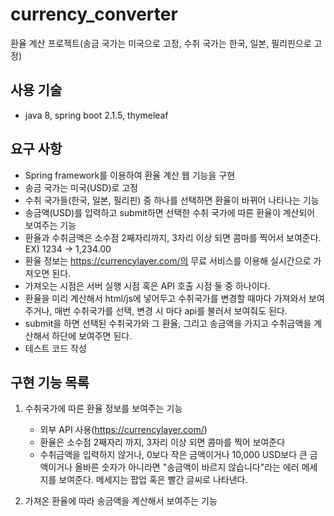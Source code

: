 # currency_converter
환율 계산 프로젝트(송금 국가는 미국으로 고정, 수취 국가는 한국, 일본, 필리핀으로 고정)

## 사용 기술
- java 8, spring boot 2.1.5, thymeleaf

## 요구 사항
- Spring framework를 이용하여 환율 계산 웹 기능을 구현
- 송금 국가는 미국(USD)로 고정
- 수취 국가들(한국, 일본, 필리핀) 중 하나를 선택하면 환율이 바뀌어 나타나는 기능
- 송금액(USD)를 입력하고 submit하면 선택한 수취 국가에 따른 환율이 계산되어 보여주는 기능
- 환율과 수취금액은 소수점 2째자리까지, 3자리 이상 되면 콤마를 찍어서 보여준다. EX) 1234 -> 1,234.00
- 환율 정보는 https://currencylayer.com/의 무료 서비스를 이용해 실시간으로 가져오면 된다. 
- 가져오는 시점은 서버 실행 시점 혹은 API 호출 시점 둘 중 하나이다.
- 환율을 미리 계산해서 html/js에 넣어두고 수취국가를 변경할 때마다 가져와서 보여주거나, 매번 수취국가를 선택, 변경 시 마다 api를 불러서 보여줘도 된다.
- submit을 하면 선택된 수취국가와 그 환율, 그리고 송금액을 가지고 수취금액을 계산해서 하단에 보여주면 된다. 
- 테스트 코드 작성

## 구현 기능 목록
1. 수취국가에 따른 환율 정보를 보여주는 기능
	- 외부 API 사용(https://currencylayer.com/)
	- 환율은 소수점 2째자리 까지, 3자리 이상 되면 콤마를 찍어 보여준다
	- 수취금액을 입력하지 않거나, 0보다 작은 금액이거나 10,000 USD보다 큰 금액이거나 올바른 숫자가 아니라면 
	"송금액이 바르지 않습니다"라는 에러 메세지를 보여준다. 메세지는 팝업 혹은 빨간 글씨로 나타낸다.

2. 가져온 환율에 따라 송금액을 계산해서 보여주는 기능
    
	

   
